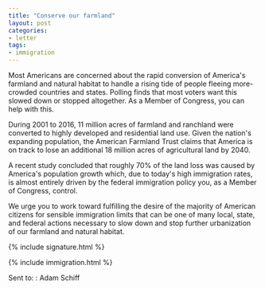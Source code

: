 ```yaml
---
title: "Conserve our farmland"
layout: post
categories:
- letter
tags:
- immigration
---
```


Most Americans are concerned about the rapid conversion of America's farmland and natural habitat to handle a rising tide of people fleeing more-crowded countries and states. Polling finds that most voters want this slowed down or stopped altogether. As a Member of Congress, you can help with this.

During 2001 to 2016, 11 million acres of farmland and ranchland were converted to highly developed and residential land use.  Given the nation's expanding population, the American Farmland Trust claims that America is on track to lose an additional 18 million acres of agricultural land by 2040.

A recent study concluded that roughly 70% of the land loss was caused by America's population growth which, due to today's high immigration rates, is almost entirely driven by the federal immigration policy you, as a Member of Congress, control.

We urge you to work toward fulfilling the desire of the majority of American citizens for sensible immigration limits that can be one of many local, state, and federal actions necessary to slow down and stop further urbanization of our farmland and natural habitat.

{% include signature.html %}

{% include immigration.html %}

Sent to:
: Adam Schiff
